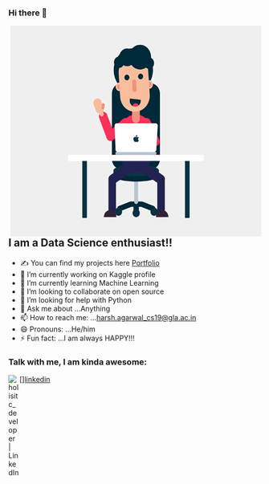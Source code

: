 ### Hi there 👋

 <img align="right" alt="GIF" src="https://github.com/harsh219/harsh219/blob/main/character-1.gif?raw=true" width="500" height="420" />

## I am a Data Science enthusiast!!

- ✍ You can find my projects here [Portfolio](https://harshagarwalcs19.wixsite.com/myportfolio)
- 🔭 I’m currently working on Kaggle profile
- 🌱 I’m currently learning Machine Learning
- 👯 I’m looking to collaborate on open source
- 🤔 I’m looking for help with Python
- 💬 Ask me about ...Anything
- 📫 How to reach me: ...<harsh.agarwal_cs19@gla.ac.in>
- 😄 Pronouns: ...He/him
- ⚡ Fun fact: ...I am always HAPPY!!!

### Talk with me, I am kinda awesome:
[<img align="left" alt="holisitc_developer | LinkedIn" width="22px" src="https://cdn.jsdelivr.net/npm/simple-icons@v3/icons/linkedin.svg" />][linkedin](https://www.linkedin.com/in/harsh-agarwal-a23819200/)

<br />

